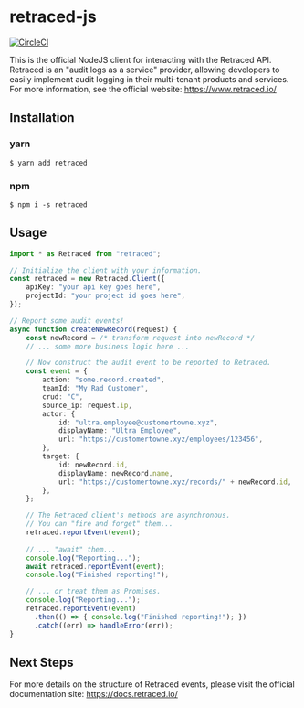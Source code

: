 # retraced-js

[![CircleCI](https://circleci.com/gh/retracedhq/retraced-js.svg?style=svg)](https://circleci.com/gh/retracedhq/retraced-js)

This is the official NodeJS client for interacting with the Retraced API. Retraced is an "audit logs as a service" provider, allowing developers to easily implement audit logging in their multi-tenant products and services. For more information, see the official website: https://www.retraced.io/

## Installation
### yarn
```shell
$ yarn add retraced
```

### npm
```shell
$ npm i -s retraced
```

## Usage
```typescript
import * as Retraced from "retraced";

// Initialize the client with your information.
const retraced = new Retraced.Client({
	apiKey: "your api key goes here",
	projectId: "your project id goes here",
});

// Report some audit events!
async function createNewRecord(request) {
	const newRecord = /* transform request into newRecord */
	// ... some more business logic here ...

	// Now construct the audit event to be reported to Retraced.
	const event = {
		action: "some.record.created",
		teamId: "My Rad Customer",
		crud: "C",
		source_ip: request.ip,
		actor: {
			id: "ultra.employee@customertowne.xyz",
			displayName: "Ultra Employee",
			url: "https://customertowne.xyz/employees/123456",
		},
		target: {
			id: newRecord.id,
			displayName: newRecord.name,
			url: "https://customertowne.xyz/records/" + newRecord.id,
		},
	};

	// The Retraced client's methods are asynchronous.
	// You can "fire and forget" them...
	retraced.reportEvent(event);
	
	// ... "await" them...
	console.log("Reporting...");
	await retraced.reportEvent(event);
	console.log("Finished reporting!");

	// ... or treat them as Promises.
	console.log("Reporting...");
	retraced.reportEvent(event)
	  .then(() => { console.log("Finished reporting!"); })
	  .catch((err) => handleError(err));
}
```

## Next Steps
For more details on the structure of Retraced events, please visit the official documentation site: https://docs.retraced.io/
